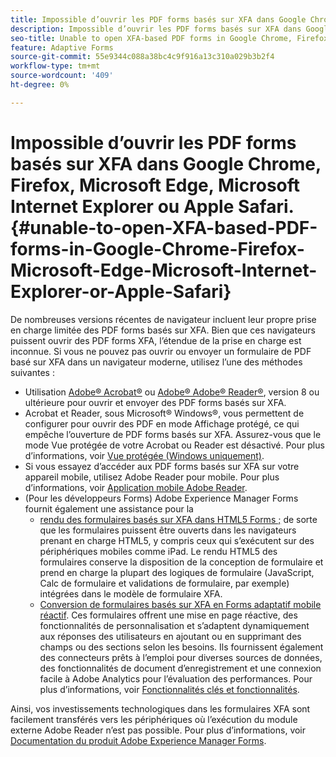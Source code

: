 ```yaml
---
title: Impossible d’ouvrir les PDF forms basés sur XFA dans Google Chrome, Firefox, Microsoft Edge, Microsoft Internet Explorer ou Apple Safari.
description: Impossible d’ouvrir les PDF forms basés sur XFA dans Google Chrome, Firefox, Microsoft Edge, Microsoft Internet Explorer ou Apple Safari.
seo-title: Unable to open XFA-based PDF forms in Google Chrome, Firefox, Microsoft Edge, Microsoft Internet Explorer, or Apple Safari
feature: Adaptive Forms
source-git-commit: 55e9344c088a38bc4c9f916a13c310a029b3b2f4
workflow-type: tm+mt
source-wordcount: '409'
ht-degree: 0%

---
```



# Impossible d’ouvrir les PDF forms basés sur XFA dans Google Chrome, Firefox, Microsoft Edge, Microsoft Internet Explorer ou Apple Safari.{#unable-to-open-XFA-based-PDF-forms-in-Google-Chrome-Firefox-Microsoft-Edge-Microsoft-Internet-Explorer-or-Apple-Safari}

De nombreuses versions récentes de navigateur incluent leur propre prise en charge limitée des PDF forms basés sur XFA. Bien que ces navigateurs puissent ouvrir des PDF forms XFA, l’étendue de la prise en charge est inconnue. Si vous ne pouvez pas ouvrir ou envoyer un formulaire de PDF basé sur XFA dans un navigateur moderne, utilisez l’une des méthodes suivantes :

* Utilisation [Adobe® Acrobat®](https://www.adobe.com/acrobat.html) ou [Adobe® Adobe® Reader®](https://get.adobe.com/fr/reader/), version 8 ou ultérieure pour ouvrir et envoyer des PDF forms basés sur XFA.
* Acrobat et Reader, sous Microsoft® Windows®, vous permettent de configurer pour ouvrir des PDF en mode Affichage protégé, ce qui empêche l’ouverture de PDF forms basés sur XFA. Assurez-vous que le mode Vue protégée de votre Acrobat ou Reader est désactivé. Pour plus d’informations, voir [Vue protégée (Windows uniquement)](https://helpx.adobe.com/in/reader/using/protected-mode-windows.html).
* Si vous essayez d’accéder aux PDF forms basés sur XFA sur votre appareil mobile, utilisez Adobe Reader pour mobile. Pour plus d’informations, voir [Application mobile Adobe Reader](https://www.adobe.com/in/acrobat/mobile/acrobat-reader.html).
* (Pour les développeurs Forms) Adobe Experience Manager Forms fournit également une assistance pour la
   * [rendu des formulaires basés sur XFA dans HTML5 Forms ;](https://experienceleague.adobe.com/docs/experience-manager-65/forms/html5-forms/introduction.html?#key-capabilities-of-html-forms-br) de sorte que les formulaires puissent être ouverts dans les navigateurs prenant en charge HTML5, y compris ceux qui s’exécutent sur des périphériques mobiles comme iPad. Le rendu HTML5 des formulaires conserve la disposition de la conception de formulaire et prend en charge la plupart des logiques de formulaire (JavaScript, Calc de formulaire et validations de formulaire, par exemple) intégrées dans le modèle de formulaire XFA.
   * [Conversion de formulaires basés sur XFA en Forms adaptatif mobile réactif](https://experienceleague.adobe.com/docs/experience-manager-65/forms/adaptive-forms-basic-authoring/creating-adaptive-form.html?#create-an-adaptive-form-based-on-an-xfa-form-template). Ces formulaires offrent une mise en page réactive, des fonctionnalités de personnalisation et s’adaptent dynamiquement aux réponses des utilisateurs en ajoutant ou en supprimant des champs ou des sections selon les besoins. Ils fournissent également des connecteurs prêts à l’emploi pour diverses sources de données, des fonctionnalités de document d’enregistrement et une connexion facile à Adobe Analytics pour l’évaluation des performances. Pour plus d’informations, voir [Fonctionnalités clés et fonctionnalités](https://experienceleague.adobe.com/docs/experience-manager-cloud-service/content/forms/key-features.html).

Ainsi, vos investissements technologiques dans les formulaires XFA sont facilement transférés vers les périphériques où l’exécution du module externe Adobe Reader n’est pas possible. Pour plus d’informations, voir [Documentation du produit Adobe Experience Manager Forms](https://experienceleague.adobe.com/docs/experience-manager-cloud-service/content/forms/home.html).
